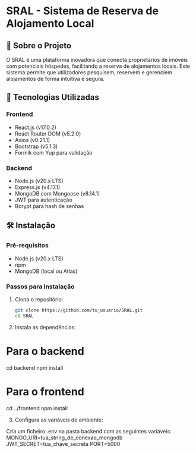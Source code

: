 # SRAL - Sistema de Reserva de Alojamento Local

## 📌 Sobre o Projeto

O SRAL é uma plataforma inovadora que conecta proprietários de imóveis com potenciais hóspedes, facilitando a reserva de alojamentos locais. Este sistema permite que utilizadores pesquisem, reservem e gerenciem alojamentos de forma intuitiva e segura.

## 🚀 Tecnologias Utilizadas

### Frontend
- React.js (v17.0.2)
- React Router DOM (v5.2.0)
- Axios (v0.21.1)
- Bootstrap (v5.1.3)
- Formik com Yup para validação

### Backend
- Node.js (v20.x LTS)
- Express.js (v4.17.1)
- MongoDB com Mongoose (v8.14.1)
- JWT para autenticação
- Bcrypt para hash de senhas

## 🛠️ Instalação

### Pré-requisitos
- Node.js (v20.x LTS)
- npm
- MongoDB (local ou Atlas)

### Passos para Instalação

1. Clona o repositório:
   ```bash
   git clone https://github.com/tu_usuario/SRAL.git
   cd SRAL

2. Instala as dependências:
# Para o backend
cd backend
npm install

# Para o frontend
cd ../frontend
npm install

3. Configura as variáveis de ambiente:

Cria um ficheiro .env na pasta backend com as seguintes variáveis:
MONGO_URI=tua_string_de_conexao_mongodb
JWT_SECRET=tua_chave_secreta
PORT=5000

